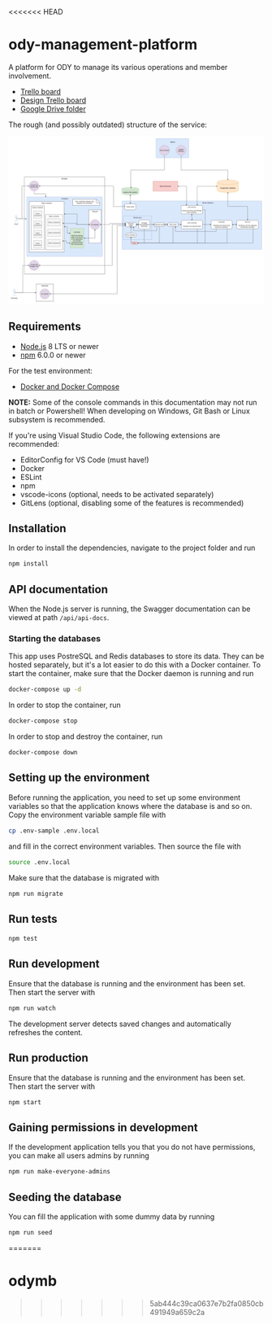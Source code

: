 <<<<<<< HEAD
# ody-management-platform

A platform for ODY to manage its various operations and member involvement.

- [Trello board](https://trello.com/b/PXYEYzl4)
- [Design Trello board](https://trello.com/b/SmOJFAOT)
- [Google Drive folder](https://drive.google.com/open?id=14gg3ui4XqrCO1gVDanTQofxG7p33PN9h)

The rough (and possibly outdated) structure of the service:

![Express.js server structure](./docs/images/structure.png)

## Requirements

- [Node.js](https://nodejs.org/en/) 8 LTS or newer
- [npm](https://www.npmjs.com/) 6.0.0 or newer

For the test environment:

- [Docker and Docker Compose](https://docs.docker.com/compose/install/)

**NOTE:** Some of the console commands in this documentation may not run in batch or Powershell! When developing on Windows, Git Bash or Linux subsystem is recommended.

If you're using Visual Studio Code, the following extensions are recommended:

- EditorConfig for VS Code (must have!)
- Docker
- ESLint
- npm
- vscode-icons (optional, needs to be activated separately)
- GitLens (optional, disabling some of the features is recommended)

## Installation

In order to install the dependencies, navigate to the project folder and run

```bash
npm install
```

## API documentation

When the Node.js server is running, the Swagger documentation can be viewed at path `/api/api-docs`.

### Starting the databases

This app uses PostreSQL and Redis databases to store its data. They can be hosted separately, but it's a lot easier to do this with a Docker container. To start the container, make sure that the Docker daemon is running and run

```bash
docker-compose up -d
```

In order to stop the container, run

```bash
docker-compose stop
```

In order to stop and destroy the container, run

```bash
docker-compose down
```

## Setting up the environment

Before running the application, you need to set up some environment variables so that the application knows where the database is and so on. Copy the environment variable sample file with

```bash
cp .env-sample .env.local
```

and fill in the correct environment variables. Then source the file with

```bash
source .env.local
```

Make sure that the database is migrated with

```bash
npm run migrate
```

## Run tests

```bash
npm test
```

## Run development

Ensure that the database is running and the environment has been set. Then start the server with

```bash
npm run watch
```

The development server detects saved changes and automatically refreshes the content.

## Run production

Ensure that the database is running and the environment has been set. Then start the server with

```bash
npm start
```

## Gaining permissions in development

If the development application tells you that you do not have permissions, you can make all users admins by running

```bash
npm run make-everyone-admins
```

## Seeding the database

You can fill the application with some dummy data by running

```bash
npm run seed
```
=======
# odymb
>>>>>>> 5ab444c39ca0637e7b2fa0850cb491949a659c2a
